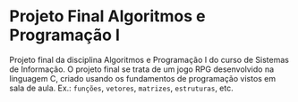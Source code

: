 # Projeto Final Algoritmos e Programação I
Projeto final da disciplina Algoritmos e Programação I do curso de Sistemas de Informação.
O projeto final se trata de um jogo RPG desenvolvido na linguagem C, criado usando os fundamentos de programação vistos em sala de aula. Ex.: ```funções```, ```vetores```, ```matrizes```, ```estruturas```, etc.
